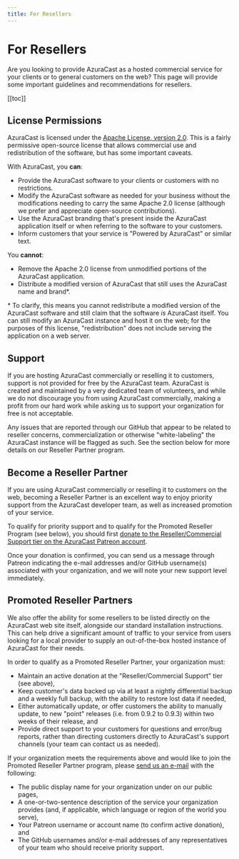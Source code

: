 ```yaml
---
title: For Resellers
---
```


# For Resellers

Are you looking to provide AzuraCast as a hosted commercial service for your clients or to general customers on the web? This page will provide some important guidelines and recommendations for resellers.

[[toc]]

## License Permissions

AzuraCast is licensed under the [Apache License, version 2.0](https://www.apache.org/licenses/LICENSE-2.0). This is a fairly permissive open-source license that allows commercial use and redistribution of the software, but has some important caveats.

With AzuraCast, you **can**:
 - Provide the AzuraCast software to your clients or customers with no restrictions.
 - Modify the AzuraCast software as needed for your business without the modifications needing to carry the same Apache 2.0 license (although we prefer and appreciate open-source contributions).
 - Use the AzuraCast branding that's present inside the AzuraCast application itself or when referring to the software to your customers.
 - Inform customers that your service is "Powered by AzuraCast" or similar text.

You **cannot**:
 - Remove the Apache 2.0 license from unmodified portions of the AzuraCast application.
 - Distribute a modified version of AzuraCast that still uses the AzuraCast name and brand*.

\* To clarify, this means you cannot redistribute a modified version of the AzuraCast software and still claim that the software _is_ AzuraCast itself. You can still modify an AzuraCast instance and host it on the web; for the purposes of this license, "redistribution" does not include serving the application on a web server.

## Support

If you are hosting AzuraCast commercially or reselling it to customers, support is not provided for free by the AzuraCast team. AzuraCast is created and maintained by a very dedicated team of volunteers, and while we do not discourage you from using AzuraCast commercially, making a profit from our hard work while asking us to support your organization for free is not acceptable.

Any issues that are reported through our GitHub that appear to be related to reseller concerns, commercialization or otherwise "white-labeling" the AzuraCast instance will be flagged as such. See the section below for more details on our Reseller Partner program.

## Become a Reseller Partner

If you are using AzuraCast commercially or reselling it to customers on the web, becoming a Reseller Partner is an excellent way to enjoy priority support from the AzuraCast developer team, as well as increased promotion of your service.

To qualify for priority support and to qualify for the Promoted Reseller Program (see below), you should first [donate to the Reseller/Commercial Support tier on the AzuraCast Patreon account](https://www.patreon.com/AzuraCast).

Once your donation is confirmed, you can send us a message through Patreon indicating the e-mail addresses and/or GitHub username(s) associated with your organization, and we will note your new support level immediately.

## Promoted Reseller Partners

We also offer the ability for some resellers to be listed directly on the AzuraCast web site itself, alongside our standard installation instructions. This can help drive a significant amount of traffic to your service from users looking for a local provider to supply an out-of-the-box hosted instance of AzuraCast for their needs.

In order to qualify as a Promoted Reseller Partner, your organization must:

 - Maintain an active donation at the "Reseller/Commercial Support" tier (see above),
 - Keep customer's data backed up via at least a nightly differential backup and a weekly full backup, with the ability to restore lost data if needed,
 - Either automatically update, or offer customers the ability to manually update, to new "point" releases (i.e. from 0.9.2 to 0.9.3) within two weeks of their release, and
 - Provide direct support to your customers for questions and error/bug reports, rather than directing customers directly to AzuraCast's support channels (your team can contact us as needed).

 If your organization meets the requirements above and would like to join the Promoted Reseller Partner program, please [send us an e-mail](mailto:resellers@azuracast.com) with the following:

  - The public display name for your organization under on our public pages,
  - A one-or-two-sentence description of the service your organization provides (and, if applicable, which language or region of the world you serve),
  - Your Patreon username or account name (to confirm active donation), and
  - The GitHub usernames and/or e-mail addresses of any representatives of your team who should receive priority support.